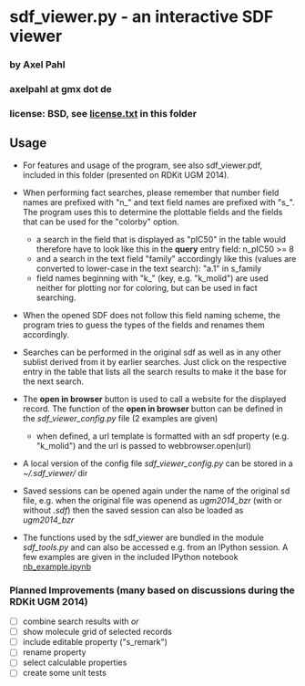 # sdf_viewer.py - an interactive SDF viewer
### by Axel Pahl
### axelpahl at gmx dot de
### license: BSD, see [license.txt](license.txt) in this folder

## Usage

* For features and usage of the program, see also sdf_viewer.pdf, included in this folder (presented on RDKit UGM 2014).

* When performing fact searches, please remember that number field names are prefixed with "n_"
and text field names are prefixed with "s_". The program uses this to determine the plottable fields
and the fields that can be used for the "colorby" option.   
  * a search in the field that is displayed as "pIC50" in the table would therefore have to look 
  like this in the **query** entry field:  n_pIC50 >= 8
  * and a search in the text field "family" accordingly like this 
  (values are converted to lower-case in the text search):  "a.1" in s_family
  * field names beginning with "k_" (key, e.g. "k_molid") are used neither for plotting nor for coloring,
  but can be used in fact searching.
* When the opened SDF does not follow this field naming scheme, the program tries to guess the types
of the fields and renames them accordingly.
* Searches can be performed in the original sdf as well as in any other sublist derived from it by earlier searches.
Just click on the respective entry in the table that lists all the search results 
to make it the base for the next search. 

* The **open in browser** button is used to call a website for the displayed record.
The function of the **open in browser** button can be defined in the *sdf_viewer_config.py* file (2 examples are given)
  * when defined, a url template is formatted with an sdf property (e.g. "k_molid") 
  and the url is passed to webbrowser.open(url)


* A local version of the config file *sdf_viewer_config.py* can be stored in a *~/.sdf_viewer/* dir

* Saved sessions can be opened again under the name of the original sd file, e.g. when the original file was openend 
as *ugm2014_bzr* (with or without *.sdf*) then the saved session can also be loaded as *ugm2014_bzr*

* The functions used by the sdf_viewer are bundled in the module *sdf_tools.py* and can also be accessed
e.g. from an IPython session. A few examples are given in the included IPython notebook [nb_example.ipynb](http://nbviewer.ipython.org/github/apahl/sdf_viewer/blob/master/nb_example.ipynb)

### Planned Improvements (many based on discussions during the RDKit UGM 2014)

- [ ] combine search results with *or*
- [ ] show molecule grid of selected records
- [ ] include editable property ("s_remark")
- [ ] rename property
- [ ] select calculable properties
- [ ] create some unit tests
